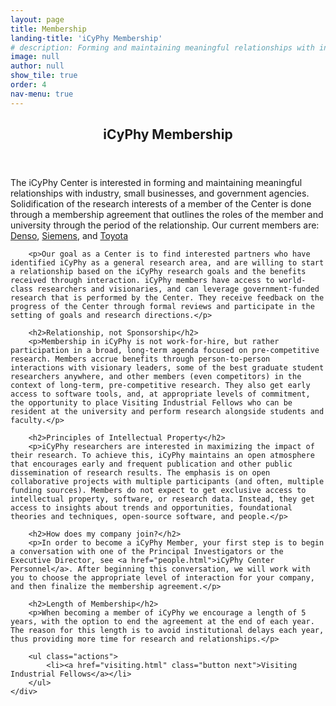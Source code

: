 ```yaml
---
layout: page
title: Membership
landing-title: 'iCyPhy Membership'
# description: Forming and maintaining meaningful relationships with industry,<br/> small businesses, and government agencies. 
image: null
author: null
show_tile: true
order: 4
nav-menu: true
---
```


<!-- Main -->
<div id="main">

<!-- One -->
<section id="one">
	<div class="inner">
        <header class="major">
            <h1>iCyPhy Membership</h1>
        </header>
        <p>The iCyPhy Center is interested in forming and maintaining meaningful relationships with industry, small businesses, and government agencies. Solidification of the research interests of a member of the Center is done through a membership agreement that outlines the roles of the member and university through the period of the relationship. Our current members are: <a href="https://www.denso.com/global/en/" target="_blank">Denso</a>, <a href="https://new.siemens.com/us/en.html" target="_blank">Siemens</a>, and <a href="https://www.toyota.com/" target="_blank">Toyota</a></p>

        <p>Our goal as a Center is to find interested partners who have identified iCyPhy as a general research area, and are willing to start a relationship based on the iCyPhy research goals and the benefits received through interaction. iCyPhy members have access to world-class researchers and visionaries, and can leverage government-funded research that is performed by the Center. They receive feedback on the progress of the Center through formal reviews and participate in the setting of goals and research directions.</p>

        <h2>Relationship, not Sponsorship</h2>
        <p>Membership in iCyPhy is not work-for-hire, but rather participation in a broad, long-term agenda focused on pre-competitive research. Members accrue benefits through person-to-person interactions with visionary leaders, some of the best graduate student researchers anywhere, and other members (even competitors) in the context of long-term, pre-competitive research. They also get early access to software tools, and, at appropriate levels of commitment, the opportunity to place Visiting Industrial Fellows who can be resident at the university and perform research alongside students and faculty.</p>

        <h2>Principles of Intellectual Property</h2>
        <p>iCyPhy researchers are interested in maximizing the impact of their research. To achieve this, iCyPhy maintains an open atmosphere that encourages early and frequent publication and other public dissemination of research results. The emphasis is on open collaborative projects with multiple participants (and often, multiple funding sources). Members do not expect to get exclusive access to intellectual property, software, or research data. Instead, they get access to insights about trends and opportunities, foundational theories and techniques, open-source software, and people.</p>

        <h2>How does my company join?</h2>
        <p>In order to become a iCyPhy Member, your first step is to begin a conversation with one of the Principal Investigators or the Executive Director, see <a href="people.html">iCyPhy Center Personnel</a>. After beginning this conversation, we will work with you to choose the appropriate level of interaction for your company, and then finalize the membership agreement.</p>

        <h2>Length of Membership</h2>
        <p>When becoming a member of iCyPhy we encourage a length of 5 years, with the option to end the agreement at the end of each year. The reason for this length is to avoid institutional delays each year, thus providing more time for research and relationships.</p>

        <ul class="actions">
            <li><a href="visiting.html" class="button next">Visiting Industrial Fellows</a></li>
        </ul>
    </div>
</section>